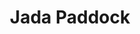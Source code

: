 ---
title: Jada Paddock
position: Secretary
quote: >
    "Being a member of EWB has made me think about the positive impact my engineering skills can have on the rest of the world as well as how beneficial humanitarian engineering is to more than just the community that we live in or work alongside."
year: 2018
image: /img/officers/2018/jada.jpeg
order: 3

draft: false
---
